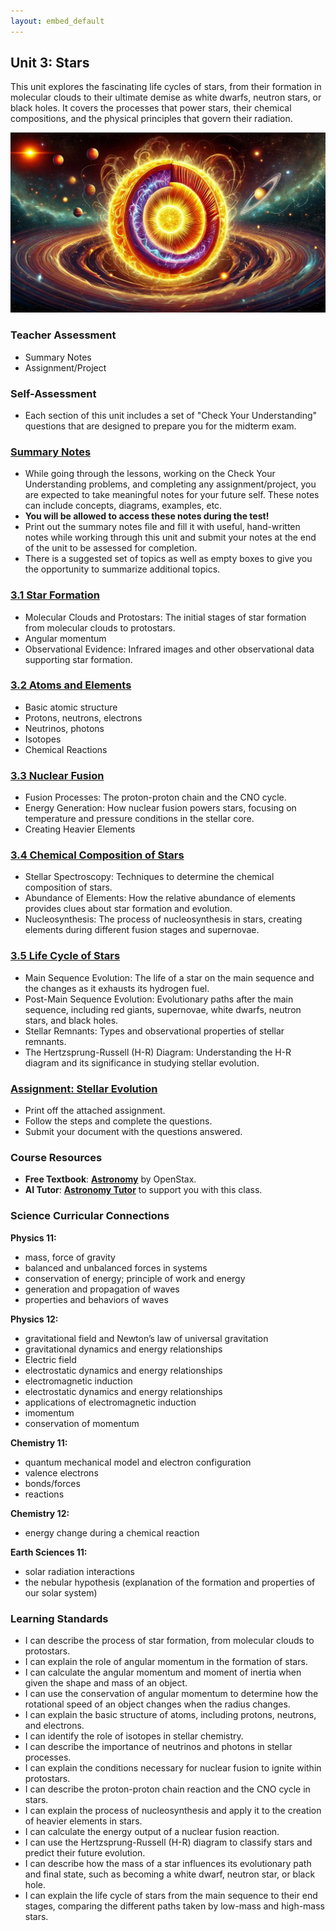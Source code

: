 ```yaml
---
layout: embed_default
---
```


## Unit 3: Stars

This unit explores the fascinating life cycles of stars, from their formation in molecular clouds to their ultimate demise as white dwarfs, neutron stars, or black holes. It covers the processes that power stars, their chemical compositions, and the physical principles that govern their radiation.

![Banner Image](../Unit3/figures/unit3_banner.png)

### Teacher Assessment
- Summary Notes
- Assignment/Project

### Self-Assessment
- Each section of this unit includes a set of "Check Your Understanding" questions that are designed to prepare you for the midterm exam.

### [Summary Notes](https://teaghan.github.io/astronomy-12/Unit3/Unit3_Summary_Notes.pdf)

- While going through the lessons, working on the Check Your Understanding problems, and completing any assignment/project, you are expected to take meaningful notes for your future self. These notes can include concepts, diagrams, examples, etc.
- **You will be allowed to access these notes during the test!**
- Print out the summary notes file and fill it with useful, hand-written notes while working through this unit and submit your notes at the end of the unit to be assessed for completion.
- There is a suggested set of topics as well as empty boxes to give you the opportunity to summarize additional topics.

### [3.1 Star Formation](../md_files/3_1_star_formation.html)
   - Molecular Clouds and Protostars: The initial stages of star formation from molecular clouds to protostars.
   - Angular momentum
   - Observational Evidence: Infrared images and other observational data supporting star formation.

### [3.2 Atoms and Elements](../md_files/3_2_atoms_particles.html)
   - Basic atomic structure
   - Protons, neutrons, electrons
   - Neutrinos, photons
   - Isotopes
   - Chemical Reactions

### [3.3 Nuclear Fusion](../md_files/3_3_nuclear_fusion.html)
   - Fusion Processes: The proton-proton chain and the CNO cycle.
   - Energy Generation: How nuclear fusion powers stars, focusing on temperature and pressure conditions in the stellar core.
   - Creating Heavier Elements

### [3.4 Chemical Composition of Stars](../md_files/3_4_chemical_composition.html)
   - Stellar Spectroscopy: Techniques to determine the chemical composition of stars.
   - Abundance of Elements: How the relative abundance of elements provides clues about star formation and evolution.
   - Nucleosynthesis: The process of nucleosynthesis in stars, creating elements during different fusion stages and supernovae.

### [3.5 Life Cycle of Stars](../md_files/3_5_life_cycle.html)
   - Main Sequence Evolution: The life of a star on the main sequence and the changes as it exhausts its hydrogen fuel.
   - Post-Main Sequence Evolution: Evolutionary paths after the main sequence, including red giants, supernovae, white dwarfs, neutron stars, and black holes.
   - Stellar Remnants: Types and observational properties of stellar remnants.
   - The Hertzsprung-Russell (H-R) Diagram: Understanding the H-R diagram and its significance in studying stellar evolution.

### [Assignment: Stellar Evolution](https://teaghan.github.io/astronomy-12/Unit3/Unit3_Assignment.pdf)
- Print off the attached assignment.
- Follow the steps and complete the questions.
- Submit your document with the questions answered.

### Course Resources
- **Free Textbook**: [**Astronomy**](https://openstax.org/books/astronomy/pages/1-introduction) by OpenStax.
- **AI Tutor**: [**Astronomy Tutor**](https://chatgpt.com/g/g-10CjMHMvk-astronomy-tutor) to support you with this class.

### Science Curricular Connections

**Physics 11:**
- mass, force of gravity
- balanced and unbalanced forces in systems
- conservation of energy; principle of work and energy
- generation and propagation of waves
- properties and behaviors of waves

**Physics 12:**
- gravitational field and Newton’s law of universal gravitation
- gravitational dynamics and energy relationships
- Electric field 
- electrostatic dynamics and energy relationships
- electromagnetic induction
- electrostatic dynamics and energy relationships 
- applications of electromagnetic induction
- imomentum
- conservation of momentum

**Chemistry 11:**
- quantum mechanical model and electron configuration
- valence electrons
- bonds/forces
- reactions

**Chemistry 12:**
- energy change during a chemical reaction

**Earth Sciences 11:**
- solar radiation interactions
- the nebular hypothesis (explanation of the formation and properties of our solar system)

### Learning Standards
- I can describe the process of star formation, from molecular clouds to protostars.
- I can explain the role of angular momentum in the formation of stars.
- I can calculate the angular momentum and moment of inertia when given the shape and mass of an object.
- I can use the conservation of angular momentum to determine how the rotational speed of an object changes when the radius changes.
- I can explain the basic structure of atoms, including protons, neutrons, and electrons.
- I can identify the role of isotopes in stellar chemistry.
- I can describe the importance of neutrinos and photons in stellar processes.
- I can explain the conditions necessary for nuclear fusion to ignite within protostars.
- I can describe the proton-proton chain reaction and the CNO cycle in stars.
- I can explain the process of nucleosynthesis and apply it to the creation of heavier elements in stars.
- I can calculate the energy output of a nuclear fusion reaction.
- I can use the Hertzsprung-Russell (H-R) diagram to classify stars and predict their future evolution.
- I can describe how the mass of a star influences its evolutionary path and final state, such as becoming a white dwarf, neutron star, or black hole.
- I can explain the life cycle of stars from the main sequence to their end stages, comparing the different paths taken by low-mass and high-mass stars.